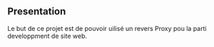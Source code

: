 ## Presentation 
Le but de ce projet est de pouvoir uilisé un revers Proxy
pou la parti developpment de site web.